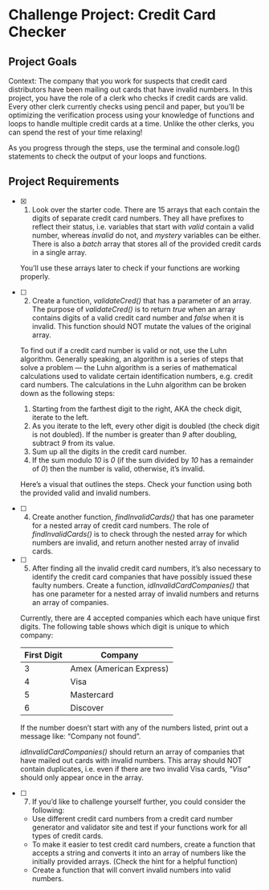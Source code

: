 # Challenge Project: Credit Card Checker

## Project Goals
Context: The company that you work for suspects that credit card distributors have been mailing out cards that have invalid numbers. In this project, you have the role of a clerk who checks if credit cards are valid. Every other clerk currently checks using pencil and paper, but you’ll be optimizing the verification process using your knowledge of functions and loops to handle multiple credit cards at a time. Unlike the other clerks, you can spend the rest of your time relaxing!

As you progress through the steps, use the terminal and console.log() statements to check the output of your loops and functions.

## Project Requirements

- [x] 1. Look over the starter code. There are 15 arrays that each contain the digits of separate credit card numbers. They all have prefixes to reflect their status, i.e. variables that start with *valid* contain a valid number, whereas *invalid* do not, and *mystery* variables can be either. There is also a *batch* array that stores all of the provided credit cards in a single array.

  You’ll use these arrays later to check if your functions are working properly.

- [ ] 2. Create a function, *validateCred()* that has a parameter of an array. The purpose of *validateCred()* is to return *true* when an array contains digits of a valid credit card number and *false* when it is invalid. This function should NOT mutate the values of the original array.

  To find out if a credit card number is valid or not, use the Luhn algorithm. Generally speaking, an algorithm is a series of steps that solve a problem — the Luhn algorithm is a series of mathematical calculations used to validate certain identification numbers, e.g. credit card numbers. The calculations in the Luhn algorithm can be broken down as the following steps:

  1. Starting from the farthest digit to the right, AKA the check digit, iterate to the left.
  2. As you iterate to the left, every other digit is doubled (the check digit is not doubled). If the number is greater than *9* after doubling, subtract *9* from its value.
  3. Sum up all the digits in the credit card number.
  4. If the sum modulo *10* is *0* (if the sum divided by *10* has a remainder of *0*) then the number is valid, otherwise, it’s invalid.
  
  Here’s a visual that outlines the steps. Check your function using both the provided valid and invalid numbers.

- [ ] 4. Create another function, *findInvalidCards()* that has one parameter for a nested array of credit card numbers. The role of *findInvalidCards()* is to check through the nested array for which numbers are invalid, and return another nested array of invalid cards.

- [ ] 5. After finding all the invalid credit card numbers, it’s also necessary to identify the credit card companies that have possibly issued these faulty numbers. Create a function, *idInvalidCardCompanies()* that has one parameter for a nested array of invalid numbers and returns an array of companies.

  Currently, there are 4 accepted companies which each have unique first digits. The following table shows which digit is unique to which company:

  | First Digit |	Company |
  | --- | ----- |
  | 3 |	Amex (American Express) |
  | 4 |	Visa |
  | 5 |	Mastercard |
  | 6 |	Discover |

  If the number doesn’t start with any of the numbers listed, print out a message like: “Company not found”.

  *idInvalidCardCompanies()* should return an array of companies that have mailed out cards with invalid numbers. This array should NOT contain duplicates, i.e. even if there are two invalid Visa cards, *"Visa"* should only appear once in the array.

- [ ] 7. If you’d like to challenge yourself further, you could consider the following:

  - Use different credit card numbers from a credit card number generator and validator site and test if your functions work for all types of credit cards.
  - To make it easier to test credit card numbers, create a function that accepts a string and converts it into an array of numbers like the initially provided arrays. (Check the hint for a helpful function)
  - Create a function that will convert invalid numbers into valid numbers.